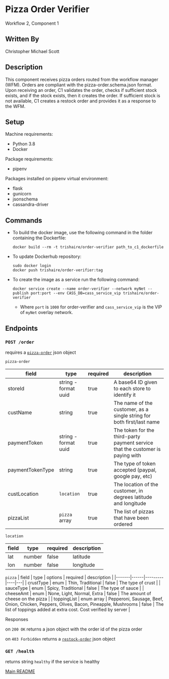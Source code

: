 # Pizza Order Verifier
Workflow 2, Component 1

## Written By
Christopher Michael Scott

## Description
This component receives pizza orders routed from the workflow manager (WFM). Orders are compliant with the pizza-order.schema.json format. Upon receiving an order, C1 validates the order, checks if sufficient stock exists, and if the stock exists, then it creates the order. If sufficient stock is not available, C1 creates a restock order and provides it as a response to the WFM.

## Setup
Machine requirements:
* Python 3.8
* Docker

Package requirements:
* pipenv

Packages installed on pipenv virtual environment:
* flask
* gunicorn
* jsonschema
* cassandra-driver

## Commands
* To build the docker image, use the following command in the folder containing the Dockerfile:
  ```
  docker build --rm -t trishaire/order-verifier path_to_c1_dockerfile
  ```
* To update Dockerhub repository:

  ```
  sudo docker login
  docker push trishaire/order-verifier:tag
  ```

* To create the image as a service run the following command:

  ```
  docker service create --name order-verifier --network myNet --publish port:port --env CASS_DB=cass_service_vip trishaire/order-verifier
  ```

  * Where `port` is `1000` for order-verifier and `cass_service_vip` is the VIP of `myNet` overlay network.

## Endpoints

### `POST /order`

requires a [`pizza-order`](https://github.com/CPVazquez/CS6343/blob/master/Workflows/WF2/Components/C1/src/pizza-order.schema.json) json object

`pizza-order` 

| field | type | required | description |
|-------|------|-----------|--------------|
| storeId | string - format uuid | true | A base64 ID given to each store to identify it|
| custName | string | true | The name of the customer, as a single string for both first/last name |
| paymentToken | string - format uuid | true |The token for the third-party payment service that the customer is paying with|
| paymentTokenType | string | true |The type of token accepted (paypal, google pay, etc) |
| custLocation | `location` | true | The location of the customer, in degrees latitude and longitude |
| pizzaList | `pizza` array | true | The list of pizzas that have been ordered|

`location`

| field | type | required | description |
|-------|------|----------|---|
| lat | number | false | latitude |
| lon | number | false | longitude |

`pizza`
| field | type | options | required | description |
|-------|------|---------|----|---|
| crustType | enum | Thin, Traditional | false | The type of crust |
| sauceType | enum | Spicy, Traditional | false | The type of sauce |
| cheeseAmt | enum | None, Light, Normal, Extra | false | The amount of cheese on the pizza |
| toppingList | enum array | Pepperoni, Sausage, Beef, Onion, Chicken, Peppers, Olives, Bacon, Pineapple, Mushrooms | false | The list of toppings added at extra cost. Cost verified by server |

Responses

on `200 OK` returns a json object with the order id of the pizza order

on `403 Forbidden` returns a [`restock-order`](https://github.com/CPVazquez/CS6343/blob/master/Workflows/WF2/Components/C5/src/restock-order.schema.json) json object

### `GET /health`

returns string `healthy` if the service is healthy

[Main README](https://github.com/CPVazquez/CS6343)


